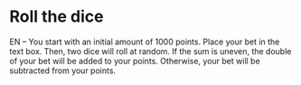 # Roll the dice

EN – You start with an initial amount of 1000 points. Place your bet in the text box. Then, two dice will roll at random. If the sum is uneven, the double of your bet will be added to your points. Otherwise, your bet will be subtracted from your points. 
